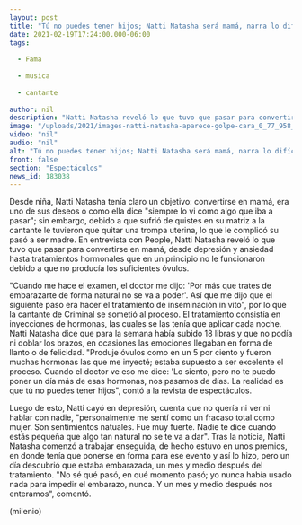 ```yaml
---
layout: post
title: "Tú no puedes tener hijos; Natti Natasha será mamá, narra lo difícil que fue embarazarse"
date: 2021-02-19T17:24:00.000-06:00
tags:
  
  - Fama
  
  - musica
  
  - cantante
  
author: nil
description: "Natti Natasha reveló lo que tuvo que pasar para convertirse en mamá, desde depresión hasta tratamiento hormonal. "
image: "/uploads/2021/images-natti-natasha-aparece-golpe-cara_0_77_958_596.jpg"
video: "nil"
audio: "nil"
alt: "Tú no puedes tener hijos; Natti Natasha será mamá, narra lo difícil que fue embarazarse"
front: false
section: "Espectáculos"
news_id: 183038
---
```


Desde niña, Natti Natasha tenía claro un objetivo: convertirse en mamá, era uno de sus deseos o como ella dice "siempre lo vi como algo que iba a pasar"; sin embargo, debido a que sufrió de quistes en su matriz a la cantante le tuvieron que quitar una trompa uterina, lo que le complicó su pasó a ser madre. En entrevista con People, Natti Natasha reveló lo que tuvo que pasar para convertirse en mamá, desde depresión y ansiedad hasta tratamientos hormonales que en un principio no le funcionaron debido a que no producía los suficientes óvulos. 

​"Cuando me hace el examen, el doctor me dijo: 'Por más que trates de embarazarte de forma natural no se va a poder'. Así que me dijo que el siguiente paso era hacer el tratamiento de inseminación in vito", por lo que la cantante de Criminal se sometió al proceso. El tratamiento consistía en inyecciones de hormonas, las cuales se las tenía que aplicar cada noche. Natti Natasha dice que para la semana había subido 18 libras y que no podía ni doblar los brazos, en ocasiones las emociones llegaban en forma de llanto o de felicidad.  "Produje óvulos como en un 5 por ciento y fueron muchas hormonas las que me inyecté; estaba supuesto a ser excelente el proceso. Cuando el doctor ve eso me dice: 'Lo siento, pero no te puedo poner un día más de esas hormonas, nos pasamos de días. La realidad es que tú no puedes tener hijos", contó a la revista de espectáculos. 

Luego de esto, Natti cayó en depresión, cuenta que no quería ni ver ni hablar con nadie, "personalmente me sentí como un fracaso total como mujer. Son sentimientos natuales. Fue muy fuerte. Nadie te dice cuando estás pequeña que algo tan natural no se te va a dar". Tras la noticia, Natti Natasha comenzó a trabajar enseguida, de hecho estuvo en unos premios, en donde tenía que ponerse en forma para ese evento y así lo hizo, pero un día descubrió que estaba embarazada, un mes y medio después del tratamiento. "No sé qué pasó, en qué momento pasó; yo nunca había usado nada para impedir el embarazo, nunca. Y un mes y medio después nos enteramos", comentó. 

(milenio)
